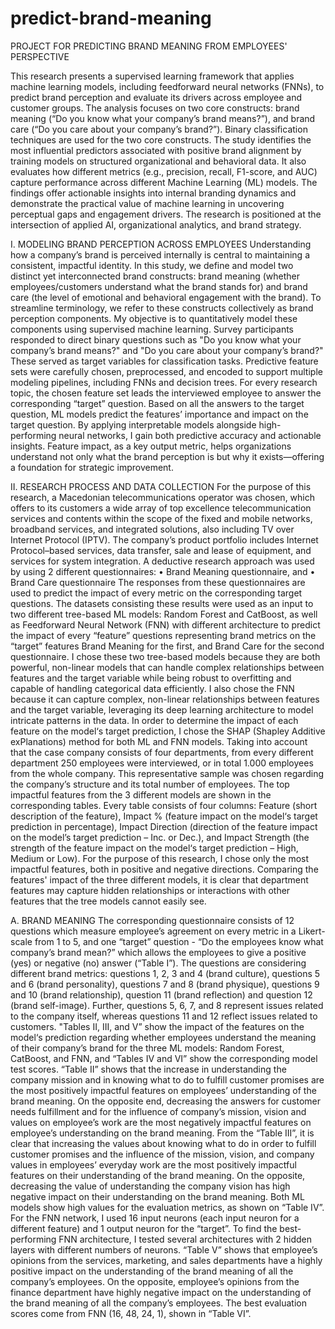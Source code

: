 # predict-brand-meaning
PROJECT FOR PREDICTING BRAND MEANING FROM EMPLOYEES' PERSPECTIVE

This research presents a supervised learning framework that applies machine learning models, including feedforward neural networks (FNNs), to predict brand perception and evaluate its drivers across employee and customer groups. The analysis focuses on two core constructs: brand meaning (“Do you know what your company’s brand means?”), and brand care (“Do you care about your company’s brand?”). Binary classification techniques are used for the two core constructs. The study identifies the most influential predictors associated with positive brand alignment by training models on structured organizational and behavioral data. It also evaluates how different metrics (e.g., precision, recall, F1-score, and AUC) capture performance across different Machine Learning (ML) models. The findings offer actionable insights into internal branding dynamics and demonstrate the practical value of machine learning in uncovering perceptual gaps and engagement drivers. The research is positioned at the intersection of applied AI, organizational analytics, and brand strategy.

I. MODELING BRAND PERCEPTION ACROSS EMPLOYEES
Understanding how a company’s brand is perceived internally is central to maintaining a consistent, impactful identity. In this study, we define and model two distinct yet interconnected brand constructs: brand meaning (whether employees/customers understand what the brand stands for) and brand care (the level of emotional and behavioral engagement with the brand). To streamline terminology, we refer to these constructs collectively as brand perception components.
My objective is to quantitatively model these components using supervised machine learning. Survey participants responded to direct binary questions such as "Do you know what your company’s brand means?" and "Do you care about your company’s brand?" These served as target variables for classification tasks.
Predictive feature sets were carefully chosen, preprocessed, and encoded to support multiple modeling pipelines, including FNNs and decision trees. For every research topic, the chosen feature set leads the interviewed employee to answer the corresponding “target” question. Based on all the answers to the target question, ML models predict the features’ importance and impact on the target question. 
By applying interpretable models alongside high-performing neural networks, I gain both predictive accuracy and actionable insights. Feature impact, as a key output metric, helps organizations understand not only what the brand perception is but why it exists—offering a foundation for strategic improvement.

II.	RESEARCH PROCESS AND DATA COLLECTION
For the purpose of this research, a Macedonian telecommunications operator was chosen, which offers to its customers a wide array of top excellence telecommunication services and contents within the scope of the fixed and mobile networks, broadband services, and integrated solutions, also including TV over Internet Protocol (IPTV). The company’s product portfolio includes Internet Protocol–based services, data transfer, sale and lease of equipment, and services for system integration.
A deductive research approach was used by using 2 different questionnaires:
•	Brand Meaning questionnaire, and
•	Brand Care questionnaire
The responses from these questionnaires are used to predict the impact of every metric on the corresponding target questions.
The datasets consisting these results were used as an input to two different tree-based ML models: Random Forest and CatBoost, as well as Feedforward Neural Network (FNN) with different architecture to predict the impact of every “feature” questions representing brand metrics on the “target” features Brand Meaning for the first, and Brand Care for the second questionnaire. I chose these two tree-based models because they are both powerful, non-linear models that can handle complex relationships between features and the target variable while being robust to overfitting and capable of handling categorical data efficiently. I also chose the FNN because it can capture complex, non-linear relationships between features and the target variable, leveraging its deep learning architecture to model intricate patterns in the data.
In order to determine the impact of each feature on the model‘s target prediction, I chose the SHAP (Shapley Additive exPlanations) method for both ML and FNN models.
Taking into account that the case company consists of four departments, from every different department 250 employees were interviewed, or in total 1.000 employees from the whole company. This representative sample was chosen regarding the company’s structure and its total number of employees.
The top impactful features from the 3 different models are shown in the corresponding tables. Every table consists of four columns: Feature (short description of the feature), Impact % (feature impact on the model‘s target prediction in percentage), Impact Direction (direction of the feature impact on the model’s target prediction – Inc. or Dec.), and Impact Strength (the strength of the feature impact on the model‘s target prediction – High, Medium or Low). For the purpose of this research, I chose only the most impactful features, both in positive and negative directions.
Comparing the features' impact of the three different models, it is clear that department features may capture hidden relationships or interactions with other features that the tree models cannot easily see.

A.	BRAND MEANING
The corresponding questionnaire consists of 12 questions which measure employee’s agreement on every metric in a Likert-scale from 1 to 5, and one “target” question - “Do the employees know what company’s brand mean?” which allows the employees to give a positive (yes) or negative (no) answer (“Table I”). The questions are considering different brand metrics: questions 1, 2, 3 and 4 (brand culture), questions 5 and 6 (brand personality), questions 7 and 8 (brand physique), questions 9 and 10 (brand relationship), question 11 (brand reflection) and question 12 (brand self-image). Further, questions 5, 6, 7, and 8 represent issues related to the company itself, whereas questions 11 and 12 reflect issues related to customers.
"Tables II, III, and V” show the impact of the features on the model‘s prediction regarding whether employees understand the meaning of their company’s brand for the three ML models: Random Forest, CatBoost, and FNN, and “Tables IV and VI” show the corresponding model test scores.
“Table II” shows that the increase in understanding the company mission and in knowing what to do to fulfill customer promises are the most positively impactful features on employees’ understanding of the brand meaning.
On the opposite end, decreasing the answers for customer needs fulfillment and for the influence of company’s mission, vision and values on employee’s work are the most negatively impactful features on employee’s understanding on the brand meaning.
From the “Table III”, it is clear that increasing the values about knowing what to do in order to fulfill customer promises and the influence of the mission, vision, and company values in employees’ everyday work are the most positively impactful features on their understanding of the brand meaning. On the opposite, decreasing the value of understanding the company vision has high negative impact on their understanding on the brand meaning.
Both ML models show high values for the evaluation metrics, as shown on “Table IV”.
For the FNN network, I used 16 input neurons (each input neuron for a different feature) and 1 output neuron for the “target”. To find the best-performing FNN architecture, I tested several architectures with 2 hidden layers with different numbers of neurons.
“Table V” shows that employee’s opinions from the services, marketing, and sales departments have a highly positive impact on the understanding of the brand meaning of all the company’s employees. On the opposite, employee’s opinions from the finance department have highly negative impact on the understanding of the brand meaning of all the company’s employees.
The best evaluation scores come from FNN (16, 48, 24, 1), shown in “Table VI”.

